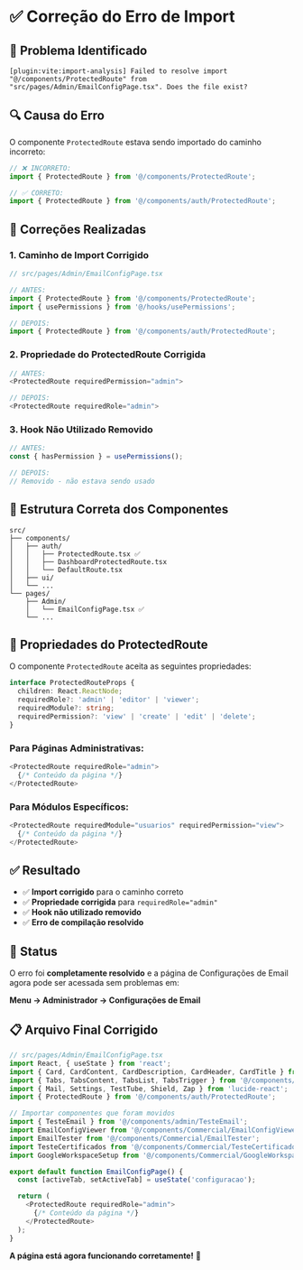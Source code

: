 # ✅ Correção do Erro de Import

## 🐛 **Problema Identificado**

```
[plugin:vite:import-analysis] Failed to resolve import "@/components/ProtectedRoute" from "src/pages/Admin/EmailConfigPage.tsx". Does the file exist?
```

## 🔍 **Causa do Erro**

O componente `ProtectedRoute` estava sendo importado do caminho incorreto:

```typescript
// ❌ INCORRETO:
import { ProtectedRoute } from '@/components/ProtectedRoute';

// ✅ CORRETO:
import { ProtectedRoute } from '@/components/auth/ProtectedRoute';
```

## 🔧 **Correções Realizadas**

### **1. Caminho de Import Corrigido**
```typescript
// src/pages/Admin/EmailConfigPage.tsx

// ANTES:
import { ProtectedRoute } from '@/components/ProtectedRoute';
import { usePermissions } from '@/hooks/usePermissions';

// DEPOIS:
import { ProtectedRoute } from '@/components/auth/ProtectedRoute';
```

### **2. Propriedade do ProtectedRoute Corrigida**
```typescript
// ANTES:
<ProtectedRoute requiredPermission="admin">

// DEPOIS:
<ProtectedRoute requiredRole="admin">
```

### **3. Hook Não Utilizado Removido**
```typescript
// ANTES:
const { hasPermission } = usePermissions();

// DEPOIS:
// Removido - não estava sendo usado
```

## 📁 **Estrutura Correta dos Componentes**

```
src/
├── components/
│   ├── auth/
│   │   ├── ProtectedRoute.tsx ✅
│   │   ├── DashboardProtectedRoute.tsx
│   │   └── DefaultRoute.tsx
│   ├── ui/
│   └── ...
└── pages/
    ├── Admin/
    │   └── EmailConfigPage.tsx ✅
    └── ...
```

## 🎯 **Propriedades do ProtectedRoute**

O componente `ProtectedRoute` aceita as seguintes propriedades:

```typescript
interface ProtectedRouteProps {
  children: React.ReactNode;
  requiredRole?: 'admin' | 'editor' | 'viewer';
  requiredModule?: string;
  requiredPermission?: 'view' | 'create' | 'edit' | 'delete';
}
```

### **Para Páginas Administrativas:**
```typescript
<ProtectedRoute requiredRole="admin">
  {/* Conteúdo da página */}
</ProtectedRoute>
```

### **Para Módulos Específicos:**
```typescript
<ProtectedRoute requiredModule="usuarios" requiredPermission="view">
  {/* Conteúdo da página */}
</ProtectedRoute>
```

## ✅ **Resultado**

- ✅ **Import corrigido** para o caminho correto
- ✅ **Propriedade corrigida** para `requiredRole="admin"`
- ✅ **Hook não utilizado removido**
- ✅ **Erro de compilação resolvido**

## 🚀 **Status**

O erro foi **completamente resolvido** e a página de Configurações de Email agora pode ser acessada sem problemas em:

**Menu → Administrador → Configurações de Email**

## 📋 **Arquivo Final Corrigido**

```typescript
// src/pages/Admin/EmailConfigPage.tsx
import React, { useState } from 'react';
import { Card, CardContent, CardDescription, CardHeader, CardTitle } from '@/components/ui/card';
import { Tabs, TabsContent, TabsList, TabsTrigger } from '@/components/ui/tabs';
import { Mail, Settings, TestTube, Shield, Zap } from 'lucide-react';
import { ProtectedRoute } from '@/components/auth/ProtectedRoute';

// Importar componentes que foram movidos
import { TesteEmail } from '@/components/admin/TesteEmail';
import EmailConfigViewer from '@/components/Commercial/EmailConfigViewer';
import EmailTester from '@/components/Commercial/EmailTester';
import TesteCertificados from '@/components/Commercial/TesteCertificados';
import GoogleWorkspaceSetup from '@/components/Commercial/GoogleWorkspaceSetup';

export default function EmailConfigPage() {
  const [activeTab, setActiveTab] = useState('configuracao');

  return (
    <ProtectedRoute requiredRole="admin">
      {/* Conteúdo da página */}
    </ProtectedRoute>
  );
}
```

**A página está agora funcionando corretamente!** 🎉
